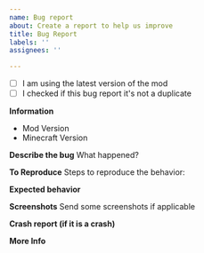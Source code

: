 ```yaml
---
name: Bug report
about: Create a report to help us improve
title: Bug Report
labels: ''
assignees: ''

---
```


- [ ] I am using the latest version of the mod
- [ ] I checked if this bug report it's not a duplicate

**Information**
 - Mod Version
 - Minecraft Version

**Describe the bug**
What happened?

**To Reproduce**
Steps to reproduce the behavior:

**Expected behavior**

**Screenshots**
Send some screenshots if applicable

**Crash report (if it is a crash)**

**More Info**
